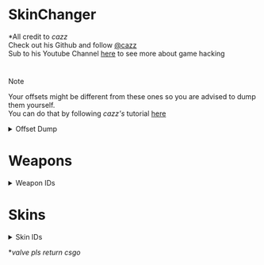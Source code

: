 # SkinChanger

*All credit to *cazz* <br>
Check out his Github and follow [@cazz](https://github.com/cazzwastaken)<br>
Sub to his Youtube Channel [here](https://www.youtube.com/@cazz) to see more about game hacking<br>
#
> [!NOTE]
> Your offsets might be different from these ones so you are advised to dump them yourself.<br>
> You can do that by following *cazz's* tutorial [here](https://www.youtube.com/watch?v=x0aRYH5StZI)<br>

<details>

<summary>Offset Dump</summary>

```
constexpr ::std::ptrdiff_t cs_gamerules_data = 0x0;
constexpr ::std::ptrdiff_t m_ArmorValue = 0x117CC;
constexpr ::std::ptrdiff_t m_Collision = 0x320;
constexpr ::std::ptrdiff_t m_CollisionGroup = 0x474;
constexpr ::std::ptrdiff_t m_Local = 0x2FCC;
constexpr ::std::ptrdiff_t m_MoveType = 0x25C;
constexpr ::std::ptrdiff_t m_OriginalOwnerXuidHigh = 0x31D4;
constexpr ::std::ptrdiff_t m_OriginalOwnerXuidLow = 0x31D0;
constexpr ::std::ptrdiff_t m_SurvivalGameRuleDecisionTypes = 0x1328;
constexpr ::std::ptrdiff_t m_SurvivalRules = 0xD00;
constexpr ::std::ptrdiff_t m_aimPunchAngle = 0x303C;
constexpr ::std::ptrdiff_t m_aimPunchAngleVel = 0x3048;
constexpr ::std::ptrdiff_t m_angEyeAnglesX = 0x117D0;
constexpr ::std::ptrdiff_t m_angEyeAnglesY = 0x117D4;
constexpr ::std::ptrdiff_t m_bBombDefused = 0x29C0;
constexpr ::std::ptrdiff_t m_bBombPlanted = 0x9A5;
constexpr ::std::ptrdiff_t m_bBombTicking = 0x2990;
constexpr ::std::ptrdiff_t m_bFreezePeriod = 0x20;
constexpr ::std::ptrdiff_t m_bGunGameImmunity = 0x9990;
constexpr ::std::ptrdiff_t m_bHasDefuser = 0x117DC;
constexpr ::std::ptrdiff_t m_bHasHelmet = 0x117C0;
constexpr ::std::ptrdiff_t m_bInReload = 0x32B5;
constexpr ::std::ptrdiff_t m_bIsDefusing = 0x997C;
constexpr ::std::ptrdiff_t m_bIsQueuedMatchmaking = 0x74;
constexpr ::std::ptrdiff_t m_bIsScoped = 0x9974;
constexpr ::std::ptrdiff_t m_bIsValveDS = 0x7C;
constexpr ::std::ptrdiff_t m_bSpotted = 0x93D;
constexpr ::std::ptrdiff_t m_bSpottedByMask = 0x980;
constexpr ::std::ptrdiff_t m_bStartedArming = 0x3400;
constexpr ::std::ptrdiff_t m_bUseCustomAutoExposureMax = 0x9D9;
constexpr ::std::ptrdiff_t m_bUseCustomAutoExposureMin = 0x9D8;
constexpr ::std::ptrdiff_t m_bUseCustomBloomScale = 0x9DA;
constexpr ::std::ptrdiff_t m_clrRender = 0x70;
constexpr ::std::ptrdiff_t m_dwBoneMatrix = 0x26A8;
constexpr ::std::ptrdiff_t m_fAccuracyPenalty = 0x3340;
constexpr ::std::ptrdiff_t m_fFlags = 0x104;
constexpr ::std::ptrdiff_t m_flC4Blow = 0x29A0;
constexpr ::std::ptrdiff_t m_flCustomAutoExposureMax = 0x9E0;
constexpr ::std::ptrdiff_t m_flCustomAutoExposureMin = 0x9DC;
constexpr ::std::ptrdiff_t m_flCustomBloomScale = 0x9E4;
constexpr ::std::ptrdiff_t m_flDefuseCountDown = 0x29BC;
constexpr ::std::ptrdiff_t m_flDefuseLength = 0x29B8;
constexpr ::std::ptrdiff_t m_flFallbackWear = 0x31E0;
constexpr ::std::ptrdiff_t m_flFlashDuration = 0x10470;
constexpr ::std::ptrdiff_t m_flFlashMaxAlpha = 0x1046C;
constexpr ::std::ptrdiff_t m_flLastBoneSetupTime = 0x2928;
constexpr ::std::ptrdiff_t m_flLowerBodyYawTarget = 0x9ADC;
constexpr ::std::ptrdiff_t m_flNextAttack = 0x2D80;
constexpr ::std::ptrdiff_t m_flNextPrimaryAttack = 0x3248;
constexpr ::std::ptrdiff_t m_flSimulationTime = 0x268;
constexpr ::std::ptrdiff_t m_flTimerLength = 0x29A4;
constexpr ::std::ptrdiff_t m_hActiveWeapon = 0x2F08;
constexpr ::std::ptrdiff_t m_hBombDefuser = 0x29C4;
constexpr ::std::ptrdiff_t m_hMyWeapons = 0x2E08;
constexpr ::std::ptrdiff_t m_hObserverTarget = 0x339C;
constexpr ::std::ptrdiff_t m_hOwner = 0x29DC;
constexpr ::std::ptrdiff_t m_hOwnerEntity = 0x14C;
constexpr ::std::ptrdiff_t m_hViewModel = 0x3308;
constexpr ::std::ptrdiff_t m_iAccountID = 0x2FD8;
constexpr ::std::ptrdiff_t m_iClip1 = 0x3274;
constexpr ::std::ptrdiff_t m_iCompetitiveRanking = 0x1A84;
constexpr ::std::ptrdiff_t m_iCompetitiveWins = 0x1B88;
constexpr ::std::ptrdiff_t m_iCrosshairId = 0x11838;
constexpr ::std::ptrdiff_t m_iDefaultFOV = 0x333C;
constexpr ::std::ptrdiff_t m_iEntityQuality = 0x2FBC;
constexpr ::std::ptrdiff_t m_iFOV = 0x31F4;
constexpr ::std::ptrdiff_t m_iFOVStart = 0x31F8;
constexpr ::std::ptrdiff_t m_iGlowIndex = 0x10488;
constexpr ::std::ptrdiff_t m_iHealth = 0x100;
constexpr ::std::ptrdiff_t m_iItemDefinitionIndex = 0x2FBA;
constexpr ::std::ptrdiff_t m_iItemIDHigh = 0x2FD0;
constexpr ::std::ptrdiff_t m_iMostRecentModelBoneCounter = 0x2690;
constexpr ::std::ptrdiff_t m_iObserverMode = 0x3388;
constexpr ::std::ptrdiff_t m_iShotsFired = 0x103E0;
constexpr ::std::ptrdiff_t m_iState = 0x3268;
constexpr ::std::ptrdiff_t m_iTeamNum = 0xF4;
constexpr ::std::ptrdiff_t m_lifeState = 0x25F;
constexpr ::std::ptrdiff_t m_nBombSite = 0x2994;
constexpr ::std::ptrdiff_t m_nFallbackPaintKit = 0x31D8;
constexpr ::std::ptrdiff_t m_nFallbackSeed = 0x31DC;
constexpr ::std::ptrdiff_t m_nFallbackStatTrak = 0x31E4;
constexpr ::std::ptrdiff_t m_nForceBone = 0x268C;
constexpr ::std::ptrdiff_t m_nModelIndex = 0x258;
constexpr ::std::ptrdiff_t m_nTickBase = 0x3440;
constexpr ::std::ptrdiff_t m_nViewModelIndex = 0x29D0;
constexpr ::std::ptrdiff_t m_rgflCoordinateFrame = 0x444;
constexpr ::std::ptrdiff_t m_szCustomName = 0x304C;
constexpr ::std::ptrdiff_t m_szLastPlaceName = 0x35C4;
constexpr ::std::ptrdiff_t m_thirdPersonViewAngles = 0x31E8;
constexpr ::std::ptrdiff_t m_vecOrigin = 0x138;
constexpr ::std::ptrdiff_t m_vecVelocity = 0x114;
constexpr ::std::ptrdiff_t m_vecViewOffset = 0x108;
constexpr ::std::ptrdiff_t m_viewPunchAngle = 0x3030;
constexpr ::std::ptrdiff_t m_zoomLevel = 0x33E0;
constexpr ::std::ptrdiff_t anim_overlays = 0x2990;
constexpr ::std::ptrdiff_t clientstate_choked_commands = 0x4D30;
constexpr ::std::ptrdiff_t clientstate_delta_ticks = 0x174;
constexpr ::std::ptrdiff_t clientstate_last_outgoing_command = 0x4D2C;
constexpr ::std::ptrdiff_t clientstate_net_channel = 0x9C;
constexpr ::std::ptrdiff_t convar_name_hash_table = 0x301A0;
constexpr ::std::ptrdiff_t dwClientState = 0x59F19C;
constexpr ::std::ptrdiff_t dwClientState_GetLocalPlayer = 0x180;
constexpr ::std::ptrdiff_t dwClientState_IsHLTV = 0x4D48;
constexpr ::std::ptrdiff_t dwClientState_Map = 0x28C;
constexpr ::std::ptrdiff_t dwClientState_MapDirectory = 0x188;
constexpr ::std::ptrdiff_t dwClientState_MaxPlayer = 0x388;
constexpr ::std::ptrdiff_t dwClientState_PlayerInfo = 0x52C0;
constexpr ::std::ptrdiff_t dwClientState_State = 0x108;
constexpr ::std::ptrdiff_t dwClientState_ViewAngles = 0x4D90;
constexpr ::std::ptrdiff_t dwEntityList = 0x4E051DC;
constexpr ::std::ptrdiff_t dwForceAttack = 0x3233024;
constexpr ::std::ptrdiff_t dwForceAttack2 = 0x3233030;
constexpr ::std::ptrdiff_t dwForceBackward = 0x3233078;
constexpr ::std::ptrdiff_t dwForceForward = 0x323306C;
constexpr ::std::ptrdiff_t dwForceJump = 0x52C0F50;
constexpr ::std::ptrdiff_t dwForceLeft = 0x3233084;
constexpr ::std::ptrdiff_t dwForceRight = 0x3233090;
constexpr ::std::ptrdiff_t dwGameDir = 0x63AE00;
constexpr ::std::ptrdiff_t dwGameRulesProxy = 0x5334764;
constexpr ::std::ptrdiff_t dwGetAllClasses = 0xE10F84;
constexpr ::std::ptrdiff_t dwGlobalVars = 0x59EE60;
constexpr ::std::ptrdiff_t dwGlowObjectManager = 0x535FCB8;
constexpr ::std::ptrdiff_t dwInput = 0x52627B0;
constexpr ::std::ptrdiff_t dwInterfaceLinkList = 0x99F7D4;
constexpr ::std::ptrdiff_t dwLocalPlayer = 0xDEF97C;
constexpr ::std::ptrdiff_t dwMouseEnable = 0x523E410;
constexpr ::std::ptrdiff_t dwMouseEnablePtr = 0x523E3E0;
constexpr ::std::ptrdiff_t dwPlayerResource = 0x3231380;
constexpr ::std::ptrdiff_t dwRadarBase = 0x523BCB4;
constexpr ::std::ptrdiff_t dwSensitivity = 0xDF3B98;
constexpr ::std::ptrdiff_t dwSensitivityPtr = 0xDF3B98;
constexpr ::std::ptrdiff_t dwSetClanTag = 0x8DAB0;
constexpr ::std::ptrdiff_t dwViewMatrix = 0x4DF6024;
constexpr ::std::ptrdiff_t dwWeaponTable = 0x526388C;
constexpr ::std::ptrdiff_t dwWeaponTableIndex = 0x326C;
constexpr ::std::ptrdiff_t dwYawPtr = 0xDF3928;
constexpr ::std::ptrdiff_t dwZoomSensitivityRatioPtr = 0xDF9398;
constexpr ::std::ptrdiff_t dwbSendPackets = 0xDD2D2;
constexpr ::std::ptrdiff_t dwppDirect3DDevice9 = 0xA62C0;
constexpr ::std::ptrdiff_t find_hud_element = 0x5BC13A40;
constexpr ::std::ptrdiff_t force_update_spectator_glow = 0x3DD09A;
constexpr ::std::ptrdiff_t interface_engine_cvar = 0x3FA9C;
constexpr ::std::ptrdiff_t is_c4_owner = 0x3EA8A0;
constexpr ::std::ptrdiff_t m_bDormant = 0xED;
constexpr ::std::ptrdiff_t m_bIsLocalPlayer = 0x3628;
constexpr ::std::ptrdiff_t m_flSpawnTime = 0x103C0;
constexpr ::std::ptrdiff_t m_pStudioHdr = 0x2950;
constexpr ::std::ptrdiff_t m_pitchClassPtr = 0x523E308;
constexpr ::std::ptrdiff_t m_yawClassPtr = 0xDF3928;
constexpr ::std::ptrdiff_t model_ambient_min = 0x5A1194;
constexpr ::std::ptrdiff_t set_abs_angles = 0x1EA950;
constexpr ::std::ptrdiff_t set_abs_origin = 0x1EA790;
```

</details>

# Weapons
<details>

<summary>Weapon IDs</summary>

```
    	WEAPON_DEAGLE = 1,
    	WEAPON_ELITE = 2,
    	WEAPON_FIVESEVEN = 3,
    	WEAPON_GLOCK = 4,
    	WEAPON_AK47 = 7,
    	WEAPON_AUG = 8,
    	WEAPON_AWP = 9,
    	WEAPON_FAMAS = 10,
    	WEAPON_G3SG1 = 11,
    	WEAPON_GALILAR = 13,
    	WEAPON_M249 = 14,
    	WEAPON_M4A1 = 16,
    	WEAPON_MAC10 = 17,
    	WEAPON_P90 = 19,
    	WEAPON_MP5SD = 23,
    	WEAPON_UMP45 = 24,
    	WEAPON_XM1014 = 25,
    	WEAPON_BIZON = 26,
    	WEAPON_MAG7 = 27,
    	WEAPON_NEGEV = 28,
    	WEAPON_SAWEDOFF = 29,
    	WEAPON_TEC9 = 30,
    	WEAPON_TASER = 31,
    	WEAPON_HKP2000 = 32,
    	WEAPON_MP7 = 33,
    	WEAPON_MP9 = 34,
    	WEAPON_NOVA = 35,
    	WEAPON_P250 = 36,
    	WEAPON_SHIELD = 37,
    	WEAPON_SCAR20 = 38,
    	WEAPON_SG556 = 39,
    	WEAPON_SSG08 = 40,
    	WEAPON_KNIFEGG = 41,
    	WEAPON_KNIFE = 42,
    	WEAPON_FLASHBANG = 43,
    	WEAPON_HEGRENADE = 44,
    	WEAPON_SMOKEGRENADE = 45,
    	WEAPON_MOLOTOV = 46,
    	WEAPON_DECOY = 47,
    	WEAPON_INCGRENADE = 48,
    	WEAPON_C4 = 49,
    	WEAPON_HEALTHSHOT = 57,
    	WEAPON_KNIFE_T = 59,
    	WEAPON_M4A1_SILENCER = 60,
    	WEAPON_USP_SILENCER = 61,
    	WEAPON_CZ75A = 63,
    	WEAPON_REVOLVER = 64,
    	WEAPON_TAGRENADE = 68,
    	WEAPON_FISTS = 69,
    	WEAPON_BREACHCHARGE = 70,
    	WEAPON_TABLET = 72,
    	WEAPON_MELEE = 74,
    	WEAPON_AXE = 75,
    	WEAPON_HAMMER = 76,
    	WEAPON_SPANNER = 78,
    	WEAPON_KNIFE_GHOST = 80,
    	WEAPON_FIREBOMB = 81,
    	WEAPON_DIVERSION = 82,
    	WEAPON_FRAG_GRENADE = 83,
    	WEAPON_SNOWBALL = 84,
    	WEAPON_BUMPMINE = 85,
    	WEAPON_BAYONET = 500,
    	WEAPON_KNIFE_FLIP = 505,
    	WEAPON_KNIFE_GUT = 506,
    	WEAPON_KNIFE_KARAMBIT = 507,
    	WEAPON_KNIFE_M9_BAYONET = 508,
    	WEAPON_KNIFE_TACTICAL = 509,
    	WEAPON_KNIFE_FALCHION = 512,
    	WEAPON_KNIFE_SURVIVAL_BOWIE = 514,
    	WEAPON_KNIFE_BUTTERFLY = 515,
    	WEAPON_KNIFE_PUSH = 516,
    	WEAPON_KNIFE_URSUS = 519,
    	WEAPON_KNIFE_GYPSY_JACKKNIFE = 520,
    	WEAPON_KNIFE_STILETTO = 522,
    	WEAPON_KNIFE_WIDOWMAKER = 523,
    	STUDDED_BLOODHOUND_GLOVES = 5027,
    	T_GLOVES = 5028,
    	CT_GLOVES = 5029,
    	SPORTY_GLOVES = 5030,
    	SLICK_GLOVES = 5031,
    	LEATHER_HANDWRAPS = 5032,
    	MOTORCYCLE_GLOVES = 5033,
    	SPECIALIST_GLOVES = 5034,
    	STUDDED_HYDRA_GLOVES = 5035,
```
</details>

# Skins
<details>

<summary>Skin IDs</summary>

Go to [csgostash](https://csgostash.com/)<br>
Find a skin you want.<br>
Click on it and there should be a *"Finish Catalog"* property listed to the right.<br>
That is the Skin ID.<br>

Alternatively <br>
You can go copy the whole list [here](https://totalcsgo.com/codes/skin-ids)<br>
<details>
<summary>More Resources</summary>
  
> [!IMPORTANT]
> The Kilowatt case might not work on CS:GO since it was released for CS2 right after Valve ceased supporting CS:GO that New Year.
>
<br>

![G3SG1](https://github.com/PETROUNKNOWN/SkinChanger/assets/112712989/0ee928ac-298d-4529-99b7-ba526b874562)
![Five-SeveN](https://github.com/PETROUNKNOWN/SkinChanger/assets/112712989/ff90569c-50bc-45ea-adff-0465f84ef0e9)
![FAMAS](https://github.com/PETROUNKNOWN/SkinChanger/assets/112712989/38c779a2-099b-4d9d-bc75-4c562f261866)
![DEAGLE](https://github.com/PETROUNKNOWN/SkinChanger/assets/112712989/894f9b0f-500a-4d49-8265-1e60f98997b8)
![CZ75](https://github.com/PETROUNKNOWN/SkinChanger/assets/112712989/ecc8ef49-f2fe-469d-b368-c3ec14f66728)
![BERETTAS](https://github.com/PETROUNKNOWN/SkinChanger/assets/112712989/3f5b148b-62cc-4223-8c06-34353cdd1a3b)
![AWP](https://github.com/PETROUNKNOWN/SkinChanger/assets/112712989/48631524-eced-4b4f-9c2d-68695ce2891e)
![AUG](https://github.com/PETROUNKNOWN/SkinChanger/assets/112712989/40de9fab-4616-40e0-a846-736c7c6e8a65)
![AK-47](https://github.com/PETROUNKNOWN/SkinChanger/assets/112712989/20e55530-c8c2-41d5-924c-d18568d0c3bd)
![XM1014](https://github.com/PETROUNKNOWN/SkinChanger/assets/112712989/e1a14cbf-f362-4329-8a11-1b8edb81b1c0)
![USP-S](https://github.com/PETROUNKNOWN/SkinChanger/assets/112712989/2bc4d0d9-9093-4d02-9b15-5b510dfcd753)
![UMP-45](https://github.com/PETROUNKNOWN/SkinChanger/assets/112712989/7b65b7e5-b53d-4637-a040-4abb0cac7075)
![TEC-9](https://github.com/PETROUNKNOWN/SkinChanger/assets/112712989/e7163334-4358-4c1d-a972-a3c5e4081c34)
![SSG 08](https://github.com/PETROUNKNOWN/SkinChanger/assets/112712989/9fe03179-98c5-40ad-8938-28ccc29b6073)
![SG 553](https://github.com/PETROUNKNOWN/SkinChanger/assets/112712989/d885cb61-2ceb-4d8e-ba8b-edb3e309bb6b)
![SCAR-20](https://github.com/PETROUNKNOWN/SkinChanger/assets/112712989/ea0aa843-d490-465d-b0bb-e6dd3d55bf7b)
![SAWED-OFF](https://github.com/PETROUNKNOWN/SkinChanger/assets/112712989/42f29088-465f-4f89-95f7-d3172152bc09)
![R8](https://github.com/PETROUNKNOWN/SkinChanger/assets/112712989/ca5ad285-2521-4a62-8a38-98c3ddada814)
![PP-BIZON](https://github.com/PETROUNKNOWN/SkinChanger/assets/112712989/17986ae5-2746-41eb-b110-24e2a84529fa)
![P250](https://github.com/PETROUNKNOWN/SkinChanger/assets/112712989/65719b7c-8b42-4862-81be-451e07f559c2)
![P90](https://github.com/PETROUNKNOWN/SkinChanger/assets/112712989/d2bf97bc-85be-4f83-bf6e-dbcfc89cd1a4)
![P2K](https://github.com/PETROUNKNOWN/SkinChanger/assets/112712989/183c3196-1d30-4c01-8f2b-9545b6bc5b42)
![NOVA](https://github.com/PETROUNKNOWN/SkinChanger/assets/112712989/417997f6-1185-4b40-baf7-c9283e6781e1)
![NEGEV](https://github.com/PETROUNKNOWN/SkinChanger/assets/112712989/b3531438-04b9-4f54-97e0-f65097a1da59)
![MP9](https://github.com/PETROUNKNOWN/SkinChanger/assets/112712989/d45e7250-1697-4079-8681-cc6a7a97828d)
![MP7](https://github.com/PETROUNKNOWN/SkinChanger/assets/112712989/cf794041-e2f8-4a17-8cb5-035ab5240237)
![MP5-SD](https://github.com/PETROUNKNOWN/SkinChanger/assets/112712989/5eb40dbd-3c46-4835-ac89-586695980ca5)
![MAG-7](https://github.com/PETROUNKNOWN/SkinChanger/assets/112712989/9b3a5d8f-7b84-419f-85b3-50224f3be28c)
![MAC-10](https://github.com/PETROUNKNOWN/SkinChanger/assets/112712989/823bd8db-2b6a-41d2-92cf-b08717c2dcb5)
![M249](https://github.com/PETROUNKNOWN/SkinChanger/assets/112712989/17c99336-fad9-4424-95e7-f75b9b3f3675)
![M4A4](https://github.com/PETROUNKNOWN/SkinChanger/assets/112712989/79253765-effb-4d50-a7bb-6b84ba5d2ac7)
![M4A1-S](https://github.com/PETROUNKNOWN/SkinChanger/assets/112712989/65222343-a258-4317-8419-3803db4d53f3)
![Kilowatt](https://github.com/PETROUNKNOWN/SkinChanger/assets/112712989/c8211cb7-6fe6-4ae6-b591-0cb3eabe8946)
![GLOCK-18](https://github.com/PETROUNKNOWN/SkinChanger/assets/112712989/c4ade38f-c008-4df2-a2f8-ae6ca5df75b6)
![GALIL AR](https://github.com/PETROUNKNOWN/SkinChanger/assets/112712989/b198a07b-7a10-4f85-9a3f-3912fc1b2fe3)

</details>

</details>












**valve pls return csgo*
